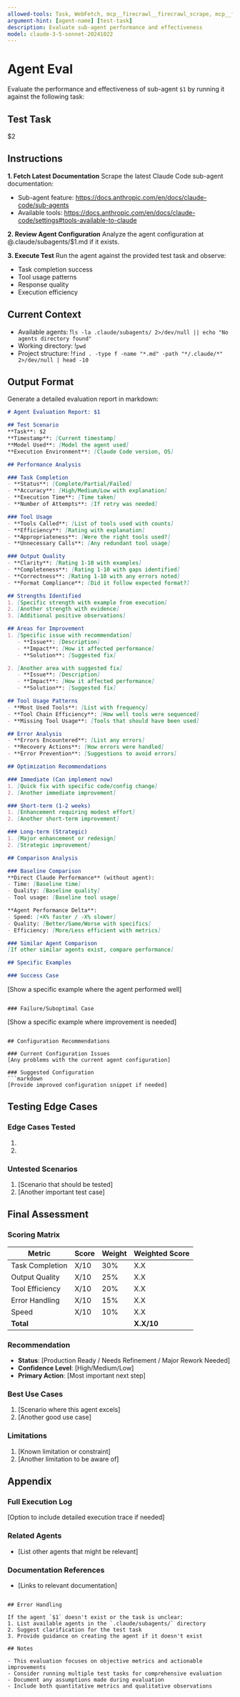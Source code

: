 ```yaml
---
allowed-tools: Task, WebFetch, mcp__firecrawl__firecrawl_scrape, mcp__firecrawl__firecrawl_search, mcp__firecrawl__firecrawl_crawl, mcp__firecrawl__firecrawl_check_crawl_status, Read, Bash(ls:*), Bash(grep:*), Bash(find:*)
argument-hint: [agent-name] [test-task]
description: Evaluate sub-agent performance and effectiveness
model: claude-3-5-sonnet-20241022
---
```


# Agent Eval

Evaluate the performance and effectiveness of sub-agent `$1` by running it against the following task:

## Test Task
$2

## Instructions

**1. Fetch Latest Documentation**
Scrape the latest Claude Code sub-agent documentation:
- Sub-agent feature: https://docs.anthropic.com/en/docs/claude-code/sub-agents
- Available tools: https://docs.anthropic.com/en/docs/claude-code/settings#tools-available-to-claude

**2. Review Agent Configuration**
Analyze the agent configuration at @.claude/subagents/$1.md if it exists.

**3. Execute Test**
Run the agent against the provided test task and observe:
- Task completion success
- Tool usage patterns
- Response quality
- Execution efficiency

## Current Context
- Available agents: !`ls -la .claude/subagents/ 2>/dev/null || echo "No agents directory found"`
- Working directory: !`pwd`
- Project structure: !`find . -type f -name "*.md" -path "*/.claude/*" 2>/dev/null | head -10`

## Output Format

Generate a detailed evaluation report in markdown:

```markdown
# Agent Evaluation Report: $1

## Test Scenario
**Task**: $2
**Timestamp**: [Current timestamp]
**Model Used**: [Model the agent used]
**Execution Environment**: [Claude Code version, OS]

## Performance Analysis

### Task Completion
- **Status**: [Complete/Partial/Failed]
- **Accuracy**: [High/Medium/Low with explanation]
- **Execution Time**: [Time taken]
- **Number of Attempts**: [If retry was needed]

### Tool Usage
- **Tools Called**: [List of tools used with counts]
- **Efficiency**: [Rating with explanation]
- **Appropriateness**: [Were the right tools used?]
- **Unnecessary Calls**: [Any redundant tool usage]

### Output Quality
- **Clarity**: [Rating 1-10 with examples]
- **Completeness**: [Rating 1-10 with gaps identified]
- **Correctness**: [Rating 1-10 with any errors noted]
- **Format Compliance**: [Did it follow expected format?]

## Strengths Identified
1. [Specific strength with example from execution]
2. [Another strength with evidence]
3. [Additional positive observations]

## Areas for Improvement
1. [Specific issue with recommendation]
   - **Issue**: [Description]
   - **Impact**: [How it affected performance]
   - **Solution**: [Suggested fix]

2. [Another area with suggested fix]
   - **Issue**: [Description]
   - **Impact**: [How it affected performance]
   - **Solution**: [Suggested fix]

## Tool Usage Patterns
- **Most Used Tools**: [List with frequency]
- **Tool Chain Efficiency**: [How well tools were sequenced]
- **Missing Tool Usage**: [Tools that should have been used]

## Error Analysis
- **Errors Encountered**: [List any errors]
- **Recovery Actions**: [How errors were handled]
- **Error Prevention**: [Suggestions to avoid errors]

## Optimization Recommendations

### Immediate (Can implement now)
1. [Quick fix with specific code/config change]
2. [Another immediate improvement]

### Short-term (1-2 weeks)
1. [Enhancement requiring modest effort]
2. [Another short-term improvement]

### Long-term (Strategic)
1. [Major enhancement or redesign]
2. [Strategic improvement]

## Comparison Analysis

### Baseline Comparison
**Direct Claude Performance** (without agent):
- Time: [Baseline time]
- Quality: [Baseline quality]
- Tool usage: [Baseline tool usage]

**Agent Performance Delta**:
- Speed: [+X% faster / -X% slower]
- Quality: [Better/Same/Worse with specifics]
- Efficiency: [More/Less efficient with metrics]

### Similar Agent Comparison
[If other similar agents exist, compare performance]

## Specific Examples

### Success Case
```
[Show a specific example where the agent performed well]
```

### Failure/Suboptimal Case
```
[Show a specific example where improvement is needed]
```

## Configuration Recommendations

### Current Configuration Issues
[Any problems with the current agent configuration]

### Suggested Configuration
```markdown
[Provide improved configuration snippet if needed]
```

## Testing Edge Cases

### Edge Cases Tested
1. [Edge case 1]: [Result]
2. [Edge case 2]: [Result]

### Untested Scenarios
1. [Scenario that should be tested]
2. [Another important test case]

## Final Assessment

### Scoring Matrix
| Metric | Score | Weight | Weighted Score |
|--------|-------|--------|----------------|
| Task Completion | X/10 | 30% | X.X |
| Output Quality | X/10 | 25% | X.X |
| Tool Efficiency | X/10 | 20% | X.X |
| Error Handling | X/10 | 15% | X.X |
| Speed | X/10 | 10% | X.X |
| **Total** | | | **X.X/10** |

### Recommendation
- **Status**: [Production Ready / Needs Refinement / Major Rework Needed]
- **Confidence Level**: [High/Medium/Low]
- **Primary Action**: [Most important next step]

### Best Use Cases
1. [Scenario where this agent excels]
2. [Another good use case]

### Limitations
1. [Known limitation or constraint]
2. [Another limitation to be aware of]

## Appendix

### Full Execution Log
[Option to include detailed execution trace if needed]

### Related Agents
- [List other agents that might be relevant]

### Documentation References
- [Links to relevant documentation]
```

## Error Handling

If the agent `$1` doesn't exist or the task is unclear:
1. List available agents in the `.claude/subagents/` directory
2. Suggest clarification for the test task
3. Provide guidance on creating the agent if it doesn't exist

## Notes

- This evaluation focuses on objective metrics and actionable improvements
- Consider running multiple test tasks for comprehensive evaluation
- Document any assumptions made during evaluation
- Include both quantitative metrics and qualitative observations